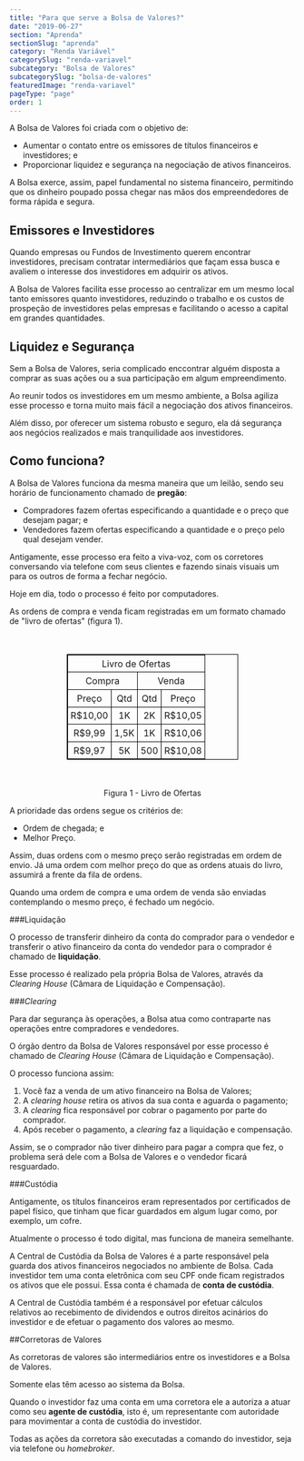```yaml
---
title: "Para que serve a Bolsa de Valores?"
date: "2019-06-27"
section: "Aprenda"
sectionSlug: "aprenda"
category: "Renda Variável"
categorySlug: "renda-variavel"
subcategory: "Bolsa de Valores"
subcategorySlug: "bolsa-de-valores"
featuredImage: "renda-variavel"
pageType: "page"
order: 1
---
```




A Bolsa de Valores foi criada com o objetivo de:

- Aumentar o contato entre os emissores de títulos financeiros e investidores; e
- Proporcionar liquidez e segurança na negociação de ativos financeiros.

A Bolsa exerce, assim, papel fundamental no sistema financeiro, permitindo que os dinheiro poupado possa chegar nas mãos dos empreendedores de forma rápida e segura.

## Emissores e Investidores

Quando empresas ou Fundos de Investimento querem encontrar investidores, precisam contratar intermediários que façam essa busca e avaliem o interesse dos investidores em adquirir os ativos.

A Bolsa de Valores facilita esse processo ao centralizar em um mesmo local tanto emissores quanto investidores, reduzindo o trabalho e os custos de prospeção de investidores pelas empresas e facilitando o acesso a capital em grandes quantidades.

## Liquidez e Segurança

Sem a Bolsa de Valores, seria complicado enccontrar alguém disposta a comprar as suas ações ou a sua participação em algum empreendimento.

Ao reunir todos os investidores em um mesmo ambiente, a Bolsa agiliza esse processo e torna muito mais fácil a negociação dos ativos financeiros.

Além disso, por oferecer um sistema robusto e seguro, ela dá segurança aos negócios realizados e mais tranquilidade aos investidores.



## Como funciona?

A Bolsa de Valores funciona da mesma maneira que um leilão, sendo seu horário de funcionamento chamado de **pregão**:

- Compradores fazem ofertas especificando a quantidade e o preço que desejam pagar; e
- Vendedores fazem ofertas especificando a quantidade e o preço pelo qual desejam vender.

Antigamente, esse processo era feito a viva-voz, com os corretores conversando via telefone com seus clientes e fazendo sinais visuais um para os outros de forma a fechar negócio.

Hoje em dia, todo o processo é feito por computadores.



As ordens de compra e venda ficam registradas em um formato chamado de "livro de ofertas" (figura 1). 

<table style="border: 1px solid black; width:60%; margin:50px auto;">
<thead style="border: 1px solid black; text-align:center;">
<tr>
<td colspan="4" style="border: 1px solid black;text-align:center;padding:0.3rem;">Livro de Ofertas</td>
</tr>
<tr>
<td colspan="2" style="border: 1px solid black;text-align:center;padding:0.3rem;">Compra</td>
<td colspan="2" style="border: 1px solid black;text-align:center;padding:0.3rem;">Venda</td>
</tr>
</thead>
<tbody style="border: 1px solid black; text-align:center;">
<tr>
<td style="border: 1px solid black; text-align:center;padding:0.3rem;">Preço</td>
<td style="border: 1px solid black; text-align:center;padding:0.3rem;">Qtd</td>
<td style="border: 1px solid black; text-align:center;padding:0.3rem;">Qtd</td>
<td style="border: 1px solid black; text-align:center;padding:0.3rem;">Preço</td>

</tr>
<tr>
<td style="border: 1px solid black;text-align:center;padding:0.3rem;">R$10,00</td>
<td style="border: 1px solid black;text-align:center;padding:0.3rem;">1K</td>
<td style="border: 1px solid black;text-align:center;padding:0.3rem;">2K</td>
<td style="border: 1px solid black;text-align:center;padding:0.3rem;">R$10,05</td>

</tr>
<tr>
<td style="border: 1px solid black;text-align:center;padding:0.3rem;">R$9,99</td>
<td style="border: 1px solid black;text-align:center;padding:0.3rem;">1,5K</td>
<td style="border: 1px solid black;text-align:center;padding:0.3rem;">1K</td>
<td style="border: 1px solid black;text-align:center;padding:0.3rem;">R$10,06</td>

</tr>
<tr>
<td style="border: 1px solid black;text-align:center;padding:0.3rem;">R$9,97</td>
<td style="border: 1px solid black;text-align:center;padding:0.3rem;">5K</td>
<td style="border: 1px solid black;text-align:center;padding:0.3rem;">500</td>
<td style="border: 1px solid black;text-align:center;padding:0.3rem;">R$10,08</td>

</tr>
</tbody>
</table>

<p class="legenda" style="text-align:center;">Figura 1 - Livro de Ofertas</p>

A prioridade das ordens segue os critérios de:

- Ordem de chegada; e
- Melhor Preço.

Assim, duas ordens com o mesmo preço serão registradas em ordem de envio. Já uma ordem com melhor preço do que as ordens atuais do livro, assumirá a frente da fila de ordens.

Quando uma ordem de compra e uma ordem de venda são enviadas contemplando o mesmo preço, é fechado um negócio.

###Liquidação

O processo de transferir dinheiro da conta do comprador para o vendedor e transferir o ativo financeiro da conta do vendedor para o comprador é chamado de **liquidação**.

Esse processo é realizado pela própria Bolsa de Valores, através da *Clearing House* (Câmara de Liquidação e Compensação).

###*Clearing*

Para dar segurança às operações, a Bolsa atua como contraparte nas operações entre compradores e vendedores. 

O órgão dentro da Bolsa de Valores responsável por esse processo é chamado de *Clearing House* (Câmara de Liquidação e Compensação).

O processo funciona assim:

1. Você faz a venda de um ativo financeiro na Bolsa de Valores;
2. A *clearing house* retira os ativos da sua conta e aguarda o pagamento;
3. A *clearing* fica responsável por cobrar o pagamento por parte do comprador.
4. Após receber o pagamento, a *clearing* faz a liquidação e compensação.

Assim, se o comprador não tiver dinheiro para pagar a compra que fez, o problema será dele com a Bolsa de Valores e o vendedor ficará resguardado.

###Custódia

Antigamente, os títulos financeiros eram representados por certificados de papel físico, que tinham que ficar guardados em algum lugar como, por exemplo, um cofre.

Atualmente o processo é todo digital, mas funciona de maneira semelhante.

A Central de Custódia da Bolsa de Valores é a parte responsável pela guarda dos ativos financeiros negociados no ambiente de Bolsa. Cada investidor tem uma conta eletrônica com seu CPF onde ficam registrados os ativos que ele possui. Essa conta é chamada de **conta de custódia**.

A Central de Custódia também é a responsável por efetuar cálculos relativos ao recebimento de dividendos e outros direitos acinários do investidor e de efetuar o pagamento dos valores ao mesmo.

##Corretoras de Valores

As corretoras de valores são intermediários entre os investidores e a Bolsa de Valores.

Somente elas têm acesso ao sistema da Bolsa.

Quando o investidor faz uma conta em uma corretora ele a autoriza a atuar como seu **agente de custódia**, isto é, um representante com autoridade para movimentar a conta de custódia do investidor.

Todas as ações da corretora são executadas a comando do investidor, seja via telefone ou *homebroker*.
